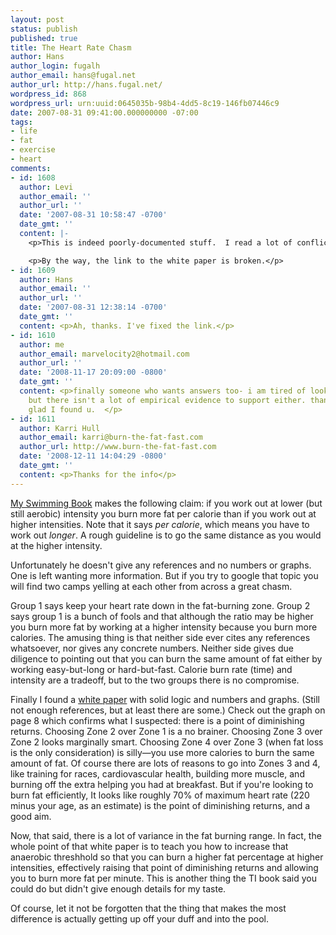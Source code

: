 ```yaml
---
layout: post
status: publish
published: true
title: The Heart Rate Chasm
author: Hans
author_login: fugalh
author_email: hans@fugal.net
author_url: http://hans.fugal.net/
wordpress_id: 868
wordpress_url: urn:uuid:0645035b-98b4-4dd5-8c19-146fb07446c9
date: 2007-08-31 09:41:00.000000000 -07:00
tags:
- life
- fat
- exercise
- heart
comments:
- id: 1608
  author: Levi
  author_email: ''
  author_url: ''
  date: '2007-08-31 10:58:47 -0700'
  date_gmt: ''
  content: |-
    <p>This is indeed poorly-documented stuff.  I read a lot of conflicting opinions while researching bicycle training.  Not too many real scientists seem to go into physical training and sports science.  Go figure. :)</p>

    <p>By the way, the link to the white paper is broken.</p>
- id: 1609
  author: Hans
  author_email: ''
  author_url: ''
  date: '2007-08-31 12:38:14 -0700'
  date_gmt: ''
  content: <p>Ah, thanks. I've fixed the link.</p>
- id: 1610
  author: me
  author_email: marvelocity2@hotmail.com
  author_url: ''
  date: '2008-11-17 20:09:00 -0800'
  date_gmt: ''
  content: <p>finally someone who wants answers too- i am tired of looking online
    but there isn't a lot of empirical evidence to support either. thanks for posting-
    glad I found u.  </p>
- id: 1611
  author: Karri Hull
  author_email: karri@burn-the-fat-fast.com
  author_url: http://www.burn-the-fat-fast.com
  date: '2008-12-11 14:04:29 -0800'
  date_gmt: ''
  content: <p>Thanks for the info</p>
---
```

<p><a href="http://www.amazon.com/Total-Immersion-Revolutionary-Better-Faster/dp/0743253434/ref=pd_bbs_sr_1/104-9963078-7090337?ie=UTF8&amp;s=books&amp;qid=1188574011&amp;sr=8-1">My Swimming
Book</a>
makes the following claim: if you work out at lower (but still aerobic)
intensity you burn more fat per calorie than if you work out at higher
intensities. Note that it says <em>per calorie</em>, which means you have to work out
<em>longer</em>. A rough guideline is to go the same distance as you would at the
higher intensity.</p>

<p>Unfortunately he doesn't give any references and no numbers or graphs. One is
left wanting more information. But if you try to google that topic you will
find two camps yelling at each other from across a great chasm.</p>

<p>Group 1 says keep your heart rate down in the fat-burning zone. Group 2 says
group 1 is a bunch of fools and that although the ratio may be higher you burn
more fat by working at a higher intensity because you burn more calories. The
amusing thing is that neither side ever cites any references whatsoever, nor
gives any concrete numbers. Neither side gives due diligence to pointing out
that you can burn the same amount of fat either by working easy-but-long or
hard-but-fast. Calorie burn rate (time) and intensity are a tradeoff, but to
the two groups there is no compromise.</p>

<p>Finally I found a
<a href="http://www.heartzones.com/_pdf/FatBurningwhitepaperreposted8305.pdf">white paper</a>
with solid logic and numbers and graphs. (Still not enough references, but at least there are some.) Check out the graph on page 8 which
confirms what I suspected: there is a point of diminishing returns. Choosing
Zone 2 over Zone 1 is a no brainer. Choosing Zone 3 over Zone 2 looks
marginally smart. Choosing Zone 4 over Zone 3 (when fat loss is the only
consideration) is silly—you use more calories to burn the same amount of fat.
Of course there are lots of reasons to go into Zones 3 and 4, like training for
races, cardiovascular health, building more muscle, and burning off the extra
helping you had at breakfast. But if you're looking to burn fat efficiently, It
looks like roughly 70% of maximum heart rate (220 minus your age, as an
estimate) is the point of diminishing returns, and a good aim. </p>

<p>Now, that said, there is a lot of variance in the fat burning range. In fact,
the whole point of that white paper is to teach you how to increase that
anaerobic threshhold so that you can burn a higher fat percentage at higher
intensities, effectively raising that point of diminishing returns and allowing
you to burn more fat per minute. This is another thing the TI book said you
could do but didn't give enough details for my taste.</p>

<p>Of course, let it not be forgotten that the thing that makes the most difference is actually getting up off your duff and into the pool.</p>
